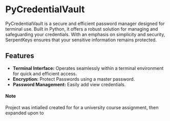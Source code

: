 # PyCredentialVault
PyCredentialVault is a secure and efficient password manager designed for terminal use. Built in Python, it offers a robust solution for managing and safeguarding your credentials. With an emphasis on simplicity and security, SerpentKeys ensures that your sensitive information remains protected.

## Features

- **Terminal Interface:** Operates seamlessly within a terminal environment for quick and efficient access.
- **Encryption:** Protect Passwords using a master password.
- **Password Management:** Easily add view credentials.


#### Note
Project was intialled created for for a university course assignment, then expanded upon to
